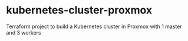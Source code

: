 # kubernetes-cluster-proxmox
Terraform project to build a Kubernetes cluster in Proxmox with 1 master and 3 workers
